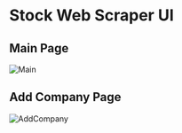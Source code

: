 # Stock Web Scraper UI

## Main Page
![Main](https://github.com/VincentDC123/stock-web-scraper-ui/assets/63819456/1f6cf7d3-2a7d-4885-8b66-020b75a8c3cc)

## Add Company Page
![AddCompany](https://github.com/VincentDC123/stock-web-scraper-ui/assets/63819456/5e52ae63-579b-45a6-b64f-ab6945f5d033)
